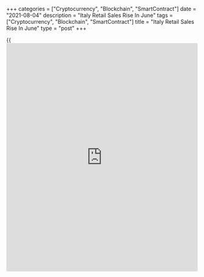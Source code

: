+++
categories = ["Cryptocurrency", "Blockchain", "SmartContract"]
date = "2021-08-04"
description = "Italy Retail Sales Rise In June"
tags = ["Cryptocurrency", "Blockchain", "SmartContract"]
title = "Italy Retail Sales Rise In June"
type = "post"
+++

{{<iframe id="large-banner" src="https://www.bounty.group/#slide=27.0" width="100%" height="600" scrolling="no" style="border: 0px solid rgb(216, 221, 230); border-radius: 3px;">}}

Italy's retail sales rose in June after falling in the previous month,
data from the statistical office Istat showed on Wednesday.

The retail sales value increased 0.7 percent month-on-month in June,
after a 0.1 percent fall in May. In April, sales rose 0.1 percent.

On a yearly basis, retail sales value rose a 7.7 percent in June, after
a 13.3 percent growth in the previous month.

Food sales gained 1.1 percent monthly in June and non-food product sales
grew 0.3 percent.

In volume [terms](https://www.fintechee.com/terms/), retail sales fell 0.6 percent on month in June, after a
8.5 percent decline in May. The annual growth rose to 23.7 percent from
7.0 percent a month ago.

For comments and feedback [contact](https://www.playgroundfx.com/contact/): editorial@rtt[news](https://www.letsplayfx.com/blog/forex-news-website/).com

[Economic News][1]

 **What parts of the world are seeing the best (and worst) economic
performances lately? Click[here][2] to check out our [Econ Scorecard][2]
and find out! See up-to-the-moment [ranking](https://www.playgroundfx.com/blog/crypto-exchange-ranking/)s for the best and worst
performers in [GDP][3], [unemployment rate][4], [inflation][2] and much
more.**

   1. www.rtt[news](https://www.letsplayfx.com/blog/forex-news-website/).com/Content/EconomicNews.aspx
   2. www.rtt[news](https://www.letsplayfx.com/blog/forex-news-website/).com/economic-scorecard/world-rank/CPI/highest-performance.aspx
   3. www.rtt[news](https://www.letsplayfx.com/blog/forex-news-website/).com/economic-scorecard/world-rank/GDP/highest-performance.aspx
   4. www.rtt[news](https://www.letsplayfx.com/blog/forex-news-website/).com/economic-scorecard/world-rank/unemployment-rate/lowest-performance.aspx